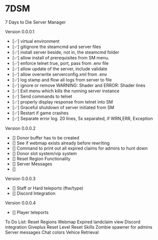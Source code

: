 # 7DSM
7 Days to Die Server Manager

Version 0.0.0.1
- [✅] virtual environment
- [✅] gitignore the steamcmd and server files
- [✅] install server beside, not in, the steamcmd folder
- [✅] allow install of prerequisites from SM menu.
- [✅] enforce telnet true, port, pass from .env file
- [✅] allow update of the server, include validate
- [✅] allow overwrite serverconfig.xml from .env
- [✅] log stamp and flow all logs from server to file
- [✅] ignore or remove WARNING: Shader and ERROR: Shader lines
- [✅] Exit menu which kills the running server instance
- [✅] Send commands to telnet
- [✅] properly display response from telnet into SM
- [✅] Graceful shutdown of server initiated from SM
- [✅] Restart if game crashes
- [✅] Separate error log. 20 lines, 5x separated, if WRN,ERR, Exception

Version 0.0.0.2
- [] Donor buffer has to be created
- [] See if webmap exists already before rewriting
- [] Command to print out all expired claims for admins to hunt down
- [] Donor slot system/vip system
- [] Reset Region Functionality
- [] Server Messages
- [] 


Version 0.0.0.3
- [] Staff or Hard teleports (ftw/type)
- [] Discord Integration

Version 0.0.0.4
- [] Player teleports


To Do List:
Reset Regions
Webmap
Expired landclaim view
Discord integration
Giveplus
Reset Level
Reset Skills
Zombie spawner for admins
Server messages
Chat colors
Vehice Retrieval